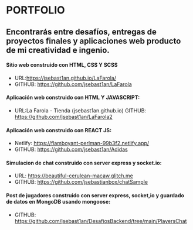 # PORTFOLIO
## Encontrarás entre desafíos, entregas de proyectos finales y aplicaciones web producto de mi creatividad e ingenio.


#### Sitio web construido con HTML, CSS Y SCSS
- URL:https://jsebast1an.github.io/LaFarola/
- GITHUB: https://github.com/jsebast1an/LaFarola

#### Aplicación web construido con HTML Y JAVASCRIPT:
- URL:La Farola - Tienda (jsebast1an.github.io)
GITHUB: https://github.com/jsebast1an/LaFarola2

#### Aplicación web construido con REACT JS:
- Netlify: https://flamboyant-perlman-99b3f2.netlify.app/
- GITHUB: https://github.com/jsebast1an/Adidas

#### Simulacion de chat construido con server express y socket.io:
- URL: https://beautiful-cerulean-macaw.glitch.me
- GITHUB: https://github.com/jsebastianbox/chatSample

#### Post de jugadores construido con server express, socket,io y guardado de datos en MongoDB usando mongoose:
- GITHUB: https://github.com/jsebast1an/DesafiosBackend/tree/main/PlayersChat






